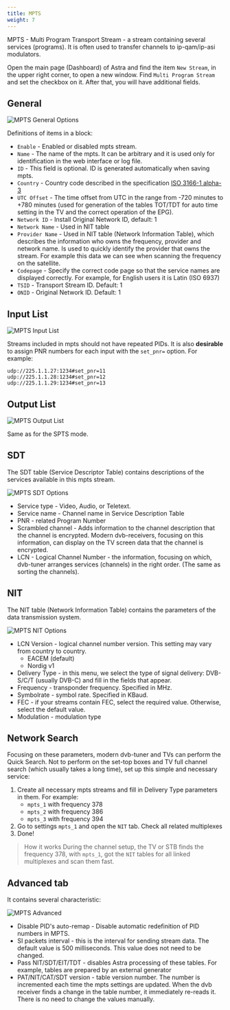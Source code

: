 ```yaml
---
title: MPTS
weight: 7
---
```


MPTS - Multi Program Transport Stream - a stream containing several services (programs).
It is often used to transfer channels to ip-qam/ip-asi modulators.

Open the main page (Dashboard) of Astra and find the item `New Stream`,
in the upper right corner, to open a new window. Find `Multi Program Stream` and set the checkbox on it.
After that, you will have additional fields.

## General

![MPTS General Options](mpts-1.png)

Definitions of items in a block:

- `Enable` - Enabled or disabled mpts stream.
- `Name` - The name of the mpts. It can be arbitrary and it is used only for identification in the web interface or log file.
- `ID` - This field is optional. ID is generated automatically when saving mpts.
- `Country` - Country code described in the specification [ISO 3166-1 alpha-3](https://en.wikipedia.org/wiki/ISO_3166-1_alpha-3)
- `UTC Offset` - The time offset from UTC in the range from -720 minutes to +780 minutes (used for generation of the tables TOT/TDT for auto time setting in the TV and the correct operation of the EPG).
- `Network ID` - Install Original Network ID, default: 1
- `Network Name` - Used in NIT table
- `Provider Name` - Used in NIT table (Network Information Table), which describes the information who owns the frequency, provider and network name. Is used to quickly identify the provider that owns the stream. For example this data we can see when scanning the frequency on the satellite.
- `Codepage` - Specify the correct code page so that the service names are displayed correctly. For example, for English users it is Latin (ISO 6937)
- `TSID` - Transport Stream ID. Default: 1
- `ONID` - Original Network ID. Default: 1

## Input List

![MPTS Input List](mpts-2.png)

Streams included in mpts should not have repeated PIDs. It is also **desirable** to assign
PNR numbers for each input with the `set_pnr=` option. For example:

```
udp://225.1.1.27:1234#set_pnr=11
udp://225.1.1.28:1234#set_pnr=12
udp://225.1.1.29:1234#set_pnr=13
```

## Output List

![MPTS Output List](mpts-3.png)

Same as for the SPTS mode.

## SDT

The SDT table (Service Descriptor Table) contains descriptions of the services available in this mpts stream.

![MPTS SDT Options](mpts-4.png)

- Service type - Video, Audio, or Teletext.
- Service name - Channel name in Service Description Table
- PNR - related Program Number
- Scrambled channel - Adds information to the channel description that the channel is encrypted. Modern dvb-receivers, focusing on this information, can display on the TV screen data that the channel is encrypted.
- LCN - Logical Channel Number - the information, focusing on which, dvb-tuner arranges services (channels) in the right order. (The same as sorting the channels).

## NIT

The NIT table (Network Information Table) contains the parameters of the data transmission system.

![MPTS NIT Options](mpts-5.png)

- LCN Version - logical channel number version. This setting may vary from country to country.
    - EACEM (default)
    - Nordig v1
- Delivery Type - in this menu, we select the type of signal delivery: DVB-S/C/T (usually DVB-C) and fill in the fields that appear.
- Frequency - transponder frequency. Specified in MHz.
- Symbolrate - symbol rate. Specified in KBaud.
- FEC - if your streams contain FEC, select the required value. Otherwise, select the default value.
- Modulation - modulation type

## Network Search

Focusing on these parameters, modern dvb-tuner and TVs can perform the Quick Search.
Not to perform on the set-top boxes and TV full channel search (which usually takes a long time), set up this simple and necessary service:

1. Create all necessary mpts streams and fill in Delivery Type parameters in them. For example:
    - `mpts_1` with frequency 378
    - `mpts_2` with frequency 386
    - `mpts_3` with frequency 394
2. Go to settings `mpts_1` and open the `NIT` tab. Check all related multiplexes
3. Done!

> How it works
> During the channel setup, the TV or STB finds the frequency 378,
> with `mpts_1`, got the `NIT` tables for all linked multiplexes and scan them fast.

## Advanced tab

It contains several characteristic:

![MPTS Advanced](mpts-6.png)

- Disable PID's auto-remap - Disable automatic redefinition of PID numbers in MPTS.
- SI packets interval - this is the interval for sending stream data. The default value is 500 milliseconds. This value does not need to be changed.
- Pass NIT/SDT/EIT/TDT - disables Astra processing of these tables. For example, tables are prepared by an external generator
- PAT/NIT/CAT/SDT version - table version number. The number is incremented each time the mpts settings are updated. When the dvb receiver finds a change in the table number, it immediately re-reads it. There is no need to change the values manually.
